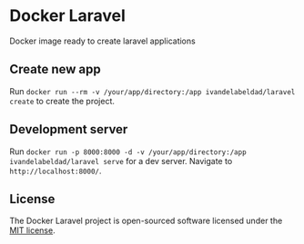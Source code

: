 # Docker Laravel

Docker image ready to create laravel applications

## Create new app

Run `docker run --rm -v /your/app/directory:/app ivandelabeldad/laravel create` to create the project.

## Development server

Run `docker run -p 8000:8000 -d -v /your/app/directory:/app ivandelabeldad/laravel serve` for a dev server. Navigate to `http://localhost:8000/`.

## License

The Docker Laravel project is open-sourced software licensed under the [MIT license](https://github.com/ivandelabeldad/docker-laravel/blob/master/LICENSE).
